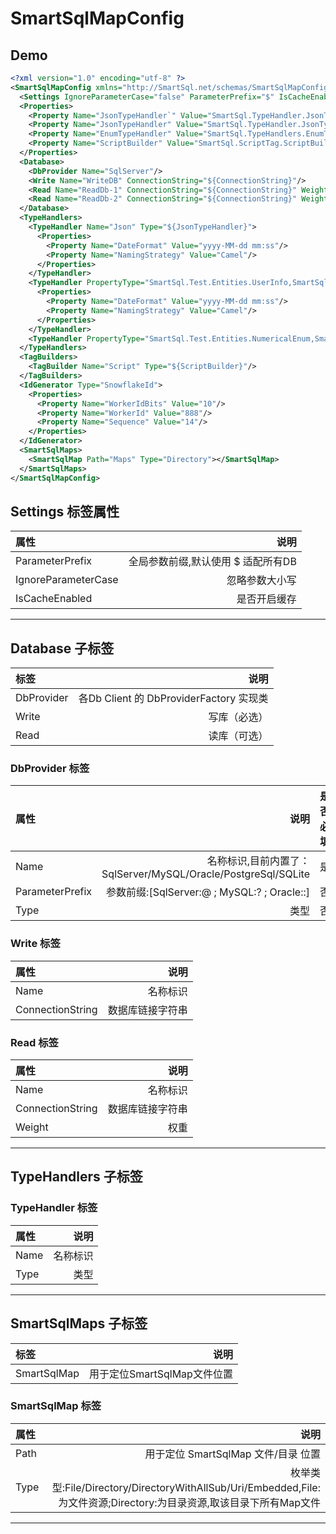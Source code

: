 # SmartSqlMapConfig

## Demo

``` xml
<?xml version="1.0" encoding="utf-8" ?>
<SmartSqlMapConfig xmlns="http://SmartSql.net/schemas/SmartSqlMapConfig.xsd">
  <Settings IgnoreParameterCase="false" ParameterPrefix="$" IsCacheEnabled="true"/>
  <Properties>
    <Property Name="JsonTypeHandler`" Value="SmartSql.TypeHandler.JsonTypeHandler`1,SmartSql.TypeHandler"/>
    <Property Name="JsonTypeHandler" Value="SmartSql.TypeHandler.JsonTypeHandler,SmartSql.TypeHandler"/>
    <Property Name="EnumTypeHandler" Value="SmartSql.TypeHandlers.EnumTypeHandler`1, SmartSql"/>
    <Property Name="ScriptBuilder" Value="SmartSql.ScriptTag.ScriptBuilder,SmartSql.ScriptTag"/>
  </Properties>
  <Database>
    <DbProvider Name="SqlServer"/>
    <Write Name="WriteDB" ConnectionString="${ConnectionString}"/>
    <Read Name="ReadDb-1" ConnectionString="${ConnectionString}" Weight="100"/>
    <Read Name="ReadDb-2" ConnectionString="${ConnectionString}" Weight="100"/>
  </Database>
  <TypeHandlers>
    <TypeHandler Name="Json" Type="${JsonTypeHandler}">
      <Properties>
        <Property Name="DateFormat" Value="yyyy-MM-dd mm:ss"/>
        <Property Name="NamingStrategy" Value="Camel"/>
      </Properties>
    </TypeHandler>
    <TypeHandler PropertyType="SmartSql.Test.Entities.UserInfo,SmartSql.Test" Type="${JsonTypeHandler`}">
      <Properties>
        <Property Name="DateFormat" Value="yyyy-MM-dd mm:ss"/>
        <Property Name="NamingStrategy" Value="Camel"/>
      </Properties>
    </TypeHandler>
    <TypeHandler PropertyType="SmartSql.Test.Entities.NumericalEnum,SmartSql.Test" Type="${EnumTypeHandler}"/>
  </TypeHandlers>
  <TagBuilders>
    <TagBuilder Name="Script" Type="${ScriptBuilder}"/>
  </TagBuilders>
  <IdGenerator Type="SnowflakeId">
    <Properties>
      <Property Name="WorkerIdBits" Value="10"/>
      <Property Name="WorkerId" Value="888"/>
      <Property Name="Sequence" Value="14"/>
    </Properties>
  </IdGenerator>
  <SmartSqlMaps>
    <SmartSqlMap Path="Maps" Type="Directory"></SmartSqlMap>
  </SmartSqlMaps>
</SmartSqlMapConfig>
```

## Settings 标签属性

| 属性           |    说明   |
| :---------     | --------:|
| ParameterPrefix | 全局参数前缀,默认使用 $ 适配所有DB |
| IgnoreParameterCase | 忽略参数大小写 |
| IsCacheEnabled| 是否开启缓存 |

---

## Database 子标签

| 标签           |    说明   |
| :---------     | --------:|
| DbProvider  | 各Db Client 的 DbProviderFactory 实现类 |
| Write | 写库（必选） |
| Read | 读库（可选） |

### DbProvider 标签

| 属性           |    说明   |    是否必填   |
| :---------     | --------:|--------:|
| Name  | 名称标识,目前内置了：SqlServer/MySQL/Oracle/PostgreSql/SQLite |是|
| ParameterPrefix | 参数前缀:[SqlServer:@ ; MySQL:? ; Oracle::] |否|
| Type | 类型 |否|

### Write 标签

| 属性           |    说明   |
| :---------     | --------:|
| Name  | 名称标识 |
| ConnectionString | 数据库链接字符串 |

### Read 标签

| 属性           |    说明   |
| :---------     | --------:|
| Name  | 名称标识 |
| ConnectionString | 数据库链接字符串 |
| Weight | 权重 |

---

## TypeHandlers 子标签

### TypeHandler 标签

| 属性           |    说明   |
| :---------     | --------:|
| Name  | 名称标识 |
| Type | 类型 |

---

## SmartSqlMaps 子标签

| 标签           |    说明   |
| :---------     | --------:|
| SmartSqlMap  | 用于定位SmartSqlMap文件位置 |

### SmartSqlMap 标签

| 属性           |    说明   |
| :---------     | --------:|
| Path  | 用于定位 SmartSqlMap 文件/目录 位置 |
| Type | 枚举类型:File/Directory/DirectoryWithAllSub/Uri/Embedded,File:为文件资源;Directory:为目录资源,取该目录下所有Map文件 |

---